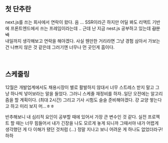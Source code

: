 ## 첫 단추란

next.js를 쓰는 회사에서 연락이 왔다. 음 … SSR이라곤 하지만 어딜 봐도 리액트 기반에 프론트엔드에서 쓰는 프레임이라는데 .. 근데 난 지금 nest.js 공부하고 있는데 ~~갑분넥~~
<br>
내일까지 생각해보고 연락을 해야겠다. 사실 웬만한 거리라면 그냥 경험 삼아서 가보는 건 나쁘지 않은 것 같은데 그러기엔 너무나 먼 곳인게 흠이다.

<br>

## 스케줄링

12월은 개발업계에서도 채용시장이 별로 활발하지 않대서 너무 스트레스 받지 말고 그냥 하나씩 넣어보라는 말을 들었다. 그러니 스케줄 재정비를 하자..일단 오전에는 알고리즘을 할 계획이다. (최대 2시간) 그리고 기사 시험도 슬슬 준비해야겠다. 걍 교양 쌓는다고 하고 미리 보지 머…ㅎㅎ
<br>

반추해보니 내 심리적 요인이 공부할 때에 있어서 가장 큰 변수인 것 같다. 실전 프로젝트 할 때는 너무 힘들어서 내가 긴장을 나도 모르게 놓게 되니까 그때서야 내가 어렵게 생각했던 게 다 이해가 됐던 것처럼 (…) 정말 지나고 보니 어려운 게 하나도 없었더라구! 하하
